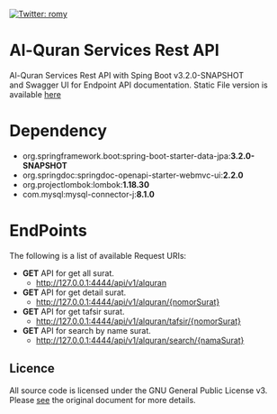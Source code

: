[![Twitter: romy](https://img.shields.io/twitter/follow/RomySihananda)](https://twitter.com/RomySihananda)

# Al-Quran Services Rest API

Al-Quran Services Rest API with Sping Boot v3.2.0-SNAPSHOT </br>
and Swagger UI for Endpoint API documentation. Static File version is available [here](https://github.com/RomySaputraSihananda/alquranapi/tree/v1.0.0)

# Dependency

- org.springframework.boot:spring-boot-starter-data-jpa:**3.2.0-SNAPSHOT**
- org.springdoc:springdoc-openapi-starter-webmvc-ui:**2.2.0**
- org.projectlombok:lombok:**1.18.30**
- com.mysql:mysql-connector-j:**8.1.0**

# EndPoints

The following is a list of available Request URIs:

- **GET** API for get all surat.
  - http://127.0.0.1:4444/api/v1/alquran
- **GET** API for get detail surat.
  - http://127.0.0.1:4444/api/v1/alquran/{nomorSurat}
- **GET** API for get tafsir surat.
  - http://127.0.0.1:4444/api/v1/alquran/tafsir/{nomorSurat}
- **GET** API for search by name surat.
  - http://127.0.0.1:4444/api/v1/alquran/search/{namaSurat}

## Licence

All source code is licensed under the GNU General Public License v3. Please [see](https://www.gnu.org/licenses) the original document for more details.
